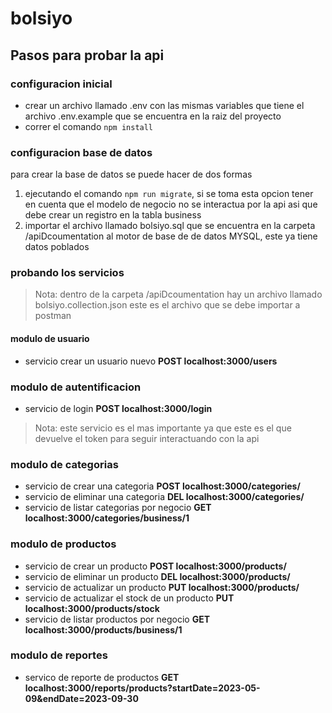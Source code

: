 # bolsiyo

## Pasos para probar la api

### configuracion inicial
- crear un archivo llamado .env con las mismas variables que tiene el archivo .env.example que se encuentra 
en la raiz del proyecto
- correr el comando ``` npm install ```

### configuracion base de datos
para crear la base de datos se puede hacer de dos formas
1. ejecutando el comando ``` npm run migrate ```, si se toma esta opcion tener en cuenta que el modelo de negocio no se interactua por la 
api asi que debe crear un registro en la tabla business
2. importar el archivo llamado bolsiyo.sql que se encuentra en la carpeta /apiDcoumentation al motor de base de 
de datos MYSQL, este ya tiene datos poblados

### probando los servicios

> Nota: dentro de la carpeta /apiDcoumentation hay un archivo llamado bolsiyo.collection.json este es el archivo
> que se debe importar a postman


#### modulo de usuario
 - servicio crear un usuario nuevo **POST localhost:3000/users**

### modulo de autentificacion
- servicio de login **POST localhost:3000/login**
> Nota: este servicio es el mas importante ya que este es el que devuelve el token para seguir interactuando con la api

### modulo de categorias
- servicio de crear una categoria **POST localhost:3000/categories/**
- servicio de eliminar una categoria **DEL localhost:3000/categories/**
- servicio de listar categorias por negocio **GET localhost:3000/categories/business/1**

### modulo de productos
- servicio de crear un producto **POST localhost:3000/products/**
- servicio de eliminar un producto **DEL localhost:3000/products/**
- servicio de actualizar un producto **PUT localhost:3000/products/**
- servicio de actualizar el stock de un producto **PUT localhost:3000/products/stock**
- servicio de listar productos por negocio **GET localhost:3000/products/business/1**

### modulo de reportes
- servico de reporte de productos **GET localhost:3000/reports/products?startDate=2023-05-09&endDate=2023-09-30**

